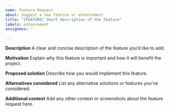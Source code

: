 ```yaml
---
name: Feature Request
about: Suggest a new feature or enhancement
title: "[FEATURE] Short description of the feature"
labels: enhancement
assignees: ''

---
```


**Description**
A clear and concise description of the feature you’d like to add.

**Motivation**
Explain why this feature is important and how it will benefit the project.

**Proposed solution**
Describe how you would implement this feature.

**Alternatives considered**
List any alternative solutions or features you’ve considered.

**Additional context**
Add any other context or screenshots about the feature request here.